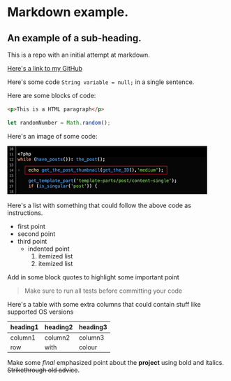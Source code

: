 # Markdown example.
## An example of a sub-heading.
This is a repo with an initial attempt at markdown.

[Here's a link to my GitHub](https://github.com/anthonymcglone2022)

Here's some code `String variable = null;` in a single sentence.

Here are some blocks of code:

```html
<p>This is a HTML paragraph</p>
```

```javascript
let randomNumber = Math.random();
```

Here's an image of some code:

![alt text](https://github.com/anthonymcglone2022/github_markdown/blob/main/somecode.png)

Here's a list with something that could follow the above code as instructions. 

- first point
- second point
- third point
  -  indented point
     1. itemized list
     2. itemized list 
 

Add in some block quotes to highlight some important point
> Make sure to run all tests before committing your code

Here's a table with some extra columns that could contain stuff like supported OS versions

| heading1 | heading2 | heading3 |
| --- | --- | --- |
| column1 | column2 | column3 |
| row | with | colour |

Make some *final* emphasized point about the **project** using bold and italics. ~~Strikethrough old advice~~.


